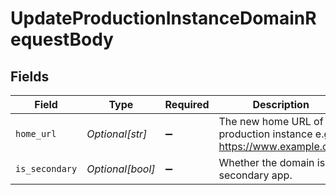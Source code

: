 # UpdateProductionInstanceDomainRequestBody


## Fields

| Field                                                                    | Type                                                                     | Required                                                                 | Description                                                              | Example                                                                  |
| ------------------------------------------------------------------------ | ------------------------------------------------------------------------ | ------------------------------------------------------------------------ | ------------------------------------------------------------------------ | ------------------------------------------------------------------------ |
| `home_url`                                                               | *Optional[str]*                                                          | :heavy_minus_sign:                                                       | The new home URL of the production instance e.g. https://www.example.com | https://www.example.com                                                  |
| `is_secondary`                                                           | *Optional[bool]*                                                         | :heavy_minus_sign:                                                       | Whether the domain is a secondary app.                                   |                                                                          |
